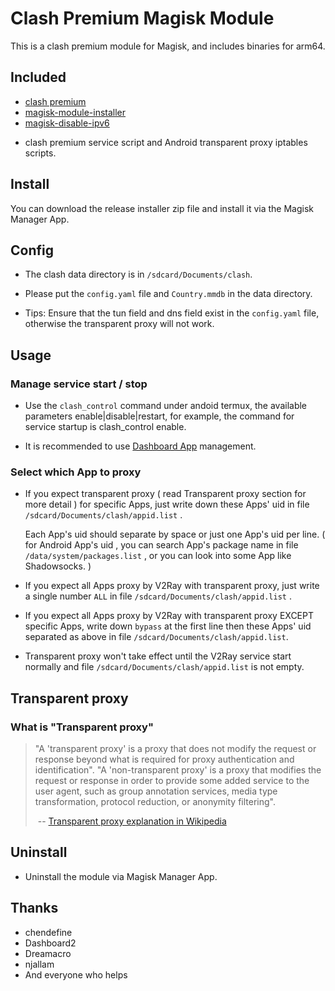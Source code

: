 # Clash Premium Magisk Module

This is a clash premium module for Magisk, and includes binaries for arm64.



## Included

* [clash premium](<https://github.com/Dreamacro/clash/releases/tag/premium>)
* [magisk-module-installer](<https://github.com/topjohnwu/magisk-module-installer>)
* [magisk-disable-ipv6](<https://github.com/njallam/magisk-disable-ipv6>)

- clash premium service script and Android transparent proxy iptables scripts.



## Install

You can download the release installer zip file and install it via the Magisk Manager App.



## Config
- The clash data directory is in `/sdcard/Documents/clash`.

- Please put the `config.yaml` file and `Country.mmdb` in the data directory.

- Tips: Ensure that the tun field and dns field exist in the `config.yaml` file, otherwise the transparent proxy will not work.



## Usage

### Manage service start / stop

- Use the `clash_control` command under andoid termux, the available parameters enable|disable|restart, for example, the command for service startup is clash_control enable.

- It is recommended to use [Dashboard App](<https://github.com/Dashboard2/Dashboard>) management.



### Select which App to proxy

- If you expect transparent proxy ( read Transparent proxy section for more detail ) for specific Apps, just write down these Apps' uid in file `/sdcard/Documents/clash/appid.list` . 

  Each App's uid should separate by space or just one App's uid per line. ( for Android App's uid , you can search App's package name in file `/data/system/packages.list` , or you can look into some App like Shadowsocks. )

- If you expect all Apps proxy by V2Ray with transparent proxy, just write a single number `ALL` in file `/sdcard/Documents/clash/appid.list` .

- If you expect all Apps proxy by V2Ray with transparent proxy EXCEPT specific Apps, write down `bypass` at the first line then these Apps' uid separated as above in file `/sdcard/Documents/clash/appid.list`. 

- Transparent proxy won't take effect until the V2Ray service start normally and file `/sdcard/Documents/clash/appid.list` is not empty.



## Transparent proxy

### What is "Transparent proxy"

> "A 'transparent proxy' is a proxy that does not modify the request or response beyond what is required for proxy authentication and identification". "A 'non-transparent proxy' is a proxy that modifies the request or response in order to provide some added service to the user agent, such as group annotation services, media type transformation, protocol reduction, or anonymity filtering".
>
> ​                                -- [Transparent proxy explanation in Wikipedia](<https://en.wikipedia.org/wiki/Proxy_server#Transparent_proxy>)



## Uninstall

- Uninstall the module via Magisk Manager App.


## Thanks
- chendefine
- Dashboard2
- Dreamacro
- njallam
- And everyone who helps